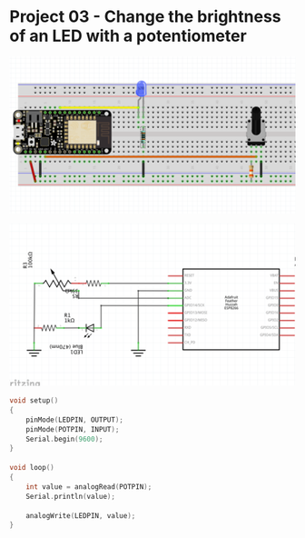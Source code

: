 # Project 03 - Change the brightness of an LED with a potentiometer

![fritzing diagram](03-fritzing.png)

![schematic](03-schematic.png)

```cpp
void setup()
{
    pinMode(LEDPIN, OUTPUT);
    pinMode(POTPIN, INPUT);
    Serial.begin(9600);
}

void loop()
{
    int value = analogRead(POTPIN);
    Serial.println(value);

    analogWrite(LEDPIN, value);
}
```
